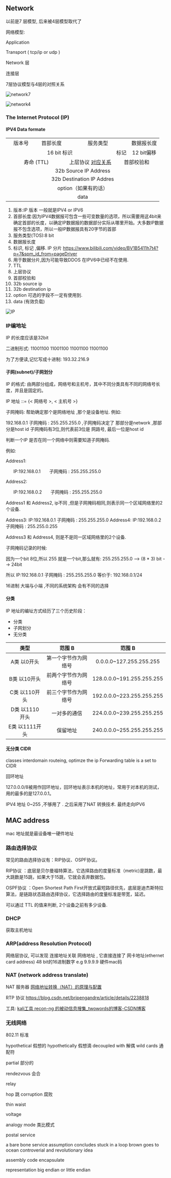 <style>
  table{
      border: 1px;
      min-width: 100px;
  }
 table tr{
     width: 400px;
  }
  table td{
      text-align: center
  }

</style>
## Network

以前是7 层模型,  后来被4层模型取代了

网络模型:

Application

Transport ( tcp/ip or udp )

Network 层

连接层

7层协议模型与4层的对照关系

![network7](../assets/network7to4.png)

![network4](../assets/network4.png)

### The Internet Protocol (IP)

#### IPV4 Data formate

<table>
    <tr>
        <td width="80">版本号</td>
        <td width="80" > 首部长度</td>
        <td colspan="2"> 服务类型</td>
        <td >数据报长度</td>
    </tr>
    <tr>
        <td colspan="3">16 bit 标识</td>
        <td >标记</td>
        <td >12 bit偏移</td>
    </tr>
    <tr>
        <td colspan="2"> 寿命 (TTL)</td>
        <td>上层协议 
            <a href="https://www.iana.org/assignments/protocol-numbers/protocol-numbers.xhtml">对应关系</a>
        </td>
        <td colspan="3">首部校验和</td>
    </tr>
    <tr>
        <td colspan="5"> 32b Source IP Address</td>
    </tr>
    <tr>
    <tr>
        <td  colspan="5"> 32b Destination IP Addres</td>
    </tr>
    <tr>
        <td  colspan="5">
                option（如果有的话）
        </td> 
    </tr>
    <tr>
        <td colspan="5">
            data
        </td>    
    </tr>
</table>

1. 版本:IP 版本 一般就是IPV4 or IPV6
2. 首部长度:因为IPV4数据报可包含一些可变数量的选项，所以需要用这4bit来确定首部的长度，以确定IP数据报的数据部分实际从哪里开始。大多数IP数据报不包含选项，所以一般IP数据报具有20字节的首部
3. 服务类型(TOS):8 bit
4. 数据报长度
5. 标识, 标记 ,偏移. IP 分片  <https://www.bilibili.com/video/BV1B5411h7t4?p=7&spm_id_from=pageDriver>
6. 用于数据分片,因为可能导致DDOS 在IPV6中已经不在使用.
7. TTL
8. 上层协议
9.  首部校验和
10. 32b source ip
11. 32b destination ip
12. option 可选的字段不一定有使用到.
13. data (有效负载)
   

![IP](../assets/ip.png)

### IP编地址
IP 的长度应该是32bit

二进制形式: 11001100 11001100 11001100 11001100

为了方便读,记忆写成十进制: 193.32.216.9

#### 子网(subnet)/子网划分

IP 的格式: 由两部分组成，网络号和主机号，其中不同分类具有不同的网络号长度，并且是固定的。

IP 地址 ::= {< 网络号 >, < 主机号 >}


子网掩码: 帮助确定那个是网络地址 ,那个是设备地址.
例如:

  192.168.0.1 
  子网掩码 : 255.255.255.0  ,子网掩码决定了 那部分是network ,那部分是host id
  子网掩码有3位,则代表前3位是 网路号, 最后一位是host id

判断一个IP 是否在同一个网络中则需要知道子网掩码.

例如:

Address1: 

&nbsp;&nbsp;&nbsp;&nbsp;&nbsp; IP:192.168.0.1 
&nbsp;&nbsp;&nbsp;&nbsp;&nbsp; 子网掩码 : 255.255.255.0 

Address2: 

&nbsp;&nbsp;&nbsp;&nbsp;&nbsp; IP:192.168.0.2
&nbsp;&nbsp;&nbsp;&nbsp;&nbsp; 子网掩码 : 255.255.255.0 

Address1 和 Address2, ip不同 ,但是子网掩码相同,则表示同一个区域网络里的2个设备. 

Address3: 
    IP:192.168.0.1 
    子网掩码 : 255.255.255.0 
Address4: 
    IP:192.168.0.2
    子网掩码 : 255.255.0.255

Address3 和 Address4, 则是不是同一区域网络里的2个设备.

子网掩码记录的时候:

因为一个bit 8位,所以 255 就是一个bit,那么就有: 
    255.255.255.0 --> (8 * 3) bit --> 24bit

所以 
    IP:192.168.0.1 
    子网掩码 : 255.255.255.0 
等价于: 192.168.0.1/24

16进制 大端与小端 ,不同的系统架构 会有不同的选择

#### 分类

IP 地址的编址方式经历了三个历史阶段：

- 分类
- 子网划分
- 无分类

| 类型           | 范围 B               | 范围 B                    |
| -------------- | -------------------- | ------------------------- |
| A类 以0开头    | 第一个字节作为网络号 | 0.0.0.0~127.255.255.255   |
| B类 以10开头   | 前两个字节作为网络号 | 128.0.0.0~191.255.255.255 |
| C类 以110开头  | 前三个字节作为网络号 | 192.0.0.0~223.255.255.255 |
| D类 以1110开头 | 一对多的通信         | 224.0.0.0~239.255.255.255 |
| E类 以1111开头 | 保留地址             | 240.0.0.0~255.255.255.255 |


#### 无分类 CIDR
classes interdomain routeing, optimze the ip
Forwarding table is a set to CIDR


回环地址

127.0.0.0/8被用作回环地址，回环地址表示本机的地址，常用于对本机的测试，用的最多的是127.0.0.1。


IPV4  地址 0~255 ,不够用了 . 之后采用了NAT 转换技术.
最终走向IPV6

## MAC address 
mac 地址就是最设备唯一硬件地址


### 路由选择协议

常见的路由选择协议有：RIP协议、OSPF协议。

RIP协议 ：底层是贝尔曼福特算法，它选择路由的度量标准（metric)是跳数，最大跳数是15跳，如果大于15跳，它就会丢弃数据包。

OSPF协议 ：Open Shortest Path First开放式最短路径优先，底层是迪杰斯特拉算法，是链路状态路由选择协议，它选择路由的度量标准是带宽，延迟。

可以通过 TTL 的值来判断, 2个设备之前有多少设备.

### DHCP
获取主机地址

### ARP(address Resolution Protocol)

网络层协议, 可以发现 连接地址关联 网络地址 , 它直接连接了
网卡地址(ethernet card address)  48 bit的16进制数字 e.g 9.9.9.9
硬件mac码


### NAT (network address translate)

NAT 服务器 [网络地址转换（NAT）的原理与配置](https://blog.51cto.com/yangshufan/1959448)




RTP 协议 <https://blog.csdn.net/bripengandre/article/details/2238818>




工具:   [kali工具 recon-ng 的被动信息搜集_twowords的博客-CSDN博客](https://blog.csdn.net/Jaasenyi/article/details/107173402)


### 无线网络
802.11 标准















hypothetical   假想的
hypothetically 假想滴
decoupled with  解偶
wild cards  通配符

partial           部分的

rendezvous  会合

relay

hop                      跳
corruption      腐败

thin waist

voltage

analogy mode   类比模式

postal service

a bare bone service
assumption
concludes
stuck in a loop
brown goes to ocean
controverial and revolutionary idea

assembly code
encapsulate

representation big endian or little endian


